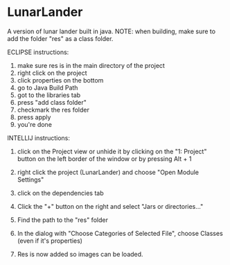 # LunarLander
A version of lunar lander built in java.
NOTE: when building, make sure to add the folder "res" as a class folder.

ECLIPSE instructions:
1) make sure res is in the main directory of the project 
2) right click on the project
3) click properties on the bottom
4) go to Java Build Path
5) got to the libraries tab
6) press "add class folder"
7) checkmark the res folder
8) press apply
9) you're done

INTELLIJ instructions:

1) click on the Project view or unhide it by clicking on the "1: Project" button on the left border of the window or by pressing Alt + 1

2) right click the project (LunarLander) and choose "Open Module Settings" 
3) click on the dependencies tab
4) Click the "+" button on the right and select "Jars or directories..."
5) Find the path to the "res" folder
6) In the dialog with "Choose Categories of Selected File", choose Classes (even if it's properties)
7) Res is now added so images can be loaded.

